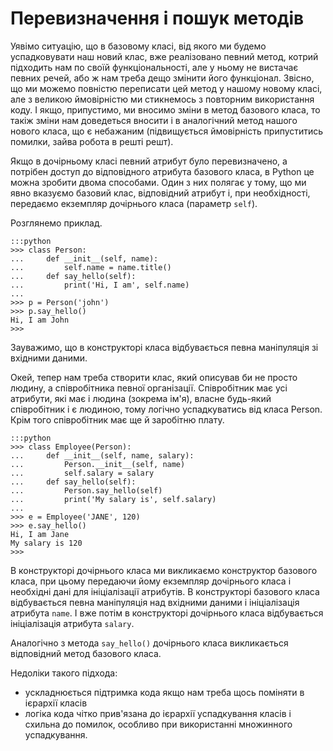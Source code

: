 # Перевизначення і пошук методів

Уявімо ситуацію, що в базовому класі, від якого ми будемо успадковувати наш новий клас, 
вже реалізовано певний метод, котрий підходить нам по своїй функціональності, 
але у ньому не вистачає певних речей, 
або ж нам треба дещо змінити його функціонал. 
Звісно, що ми можемо повністю переписати цей метод у нашому новому класі, 
але з великою ймовірністю ми стикнемось з повторним використання коду. 
І якщо, припустимо, ми вносимо зміни в метод базового класа, 
то такіж зміни нам доведеться вносити і в аналогічний метод нашого нового класа, 
що є небажаним (підвищується ймовірність припуститись помилки, зайва робота в решті решт).

Якщо в дочірньому класі певний атрибут було перевизначено, 
а потрібен доступ до відповідного атрибута базового класа, 
в Python це можна зробити двома способами. 
Один з них полягає у тому, 
що ми явно вказуємо базовий клас, 
відповідний атрибут і, при необхідності, передаємо екземпляр дочірнього класа (параметр `self`).

Розглянемо приклад.

	:::python
	>>> class Person:
	...     def __init__(self, name):
	...         self.name = name.title()
	...     def say_hello(self):
	...         print('Hi, I am', self.name)
	...
	>>> p = Person('john')
	>>> p.say_hello()
	Hi, I am John
	>>>
	
Зауважимо, що в конструкторі класа відбувається певна маніпуляція зі вхідними даними.

Окей, тепер нам треба створити клас, який описував би не просто людину, а співробітника певної організації. 
Співробітник має усі атрибути, які має і людина (зокрема ім'я), власне будь-який співробітник і є людиною, 
тому логічно успадкуватись від класа Person. 
Крім того співробітник має ще й заробітню плату. 

	:::python
	>>> class Employee(Person):
	...     def __init__(self, name, salary):
	...         Person.__init__(self, name)
	...         self.salary = salary
	...     def say_hello(self):
	...         Person.say_hello(self)
	...         print('My salary is', self.salary)
	...
	>>> e = Employee('JANE', 120)
	>>> e.say_hello()
	Hi, I am Jane
	My salary is 120
	>>>

В конструкторі дочірнього класа ми викликаємо конструктор базового класа, 
при цьому передаючи йому екземпляр дочірнього класа і необхідні дані для ініціалізації атрибутів. 
В конструкторі базового класа відбувається певна маніпуляція над вхідними даними і 
ініціалізація атрибута `name`. 
І вже потім в конструкторі дочірнього класа відбувається ініціалізація атрибута `salary`. 

Аналогічно з метода `say_hello()` дочірнього класа викликається відповідний метод базового класа.

Недоліки такого підхода:

- ускладнюється підтримка кода якщо нам треба щось поміняти в ієрархії класів
- логіка кода чітко прив'язана до ієрархії успадкування класів і схильна до помилок, особливо при використанні множинного успадкування.

